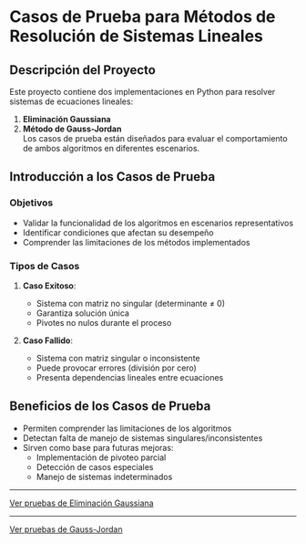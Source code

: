 # Casos de Prueba para Métodos de Resolución de Sistemas Lineales

## Descripción del Proyecto
Este proyecto contiene dos implementaciones en Python para resolver sistemas de ecuaciones lineales:
1. **Eliminación Gaussiana**   
2. **Método de Gauss-Jordan**    
Los casos de prueba están diseñados para evaluar el comportamiento de ambos algoritmos en diferentes escenarios.

## Introducción a los Casos de Prueba

### Objetivos
- Validar la funcionalidad de los algoritmos en escenarios representativos
- Identificar condiciones que afectan su desempeño
- Comprender las limitaciones de los métodos implementados

### Tipos de Casos
1. **Caso Exitoso**: 
   - Sistema con matriz no singular (determinante ≠ 0)
   - Garantiza solución única
   - Pivotes no nulos durante el proceso

2. **Caso Fallido**:
   - Sistema con matriz singular o inconsistente
   - Puede provocar errores (división por cero)
   - Presenta dependencias lineales entre ecuaciones

## Beneficios de los Casos de Prueba
- Permiten comprender las limitaciones de los algoritmos
- Detectan falta de manejo de sistemas singulares/inconsistentes
- Sirven como base para futuras mejoras:
  - Implementación de pivoteo parcial
  - Detección de casos especiales
  - Manejo de sistemas indeterminados
 ---
   [Ver pruebas de Eliminación Gaussiana](/T3_SistemaEcuaciones/Métodos_Directos/CasosPrueba/PruebaEliminacionGaussiana.md)
   
   ---
   [Ver pruebas de Gauss-Jordan](/T3_SistemaEcuaciones/Métodos_Directos/CasosPrueba/PruebaGauss-Jordam.md)

